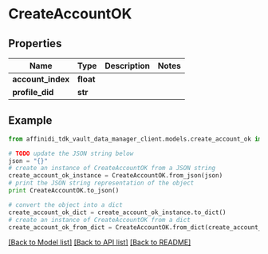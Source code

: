 # CreateAccountOK

## Properties

| Name              | Type      | Description | Notes |
| ----------------- | --------- | ----------- | ----- |
| **account_index** | **float** |             |
| **profile_did**   | **str**   |             |

## Example

```python
from affinidi_tdk_vault_data_manager_client.models.create_account_ok import CreateAccountOK

# TODO update the JSON string below
json = "{}"
# create an instance of CreateAccountOK from a JSON string
create_account_ok_instance = CreateAccountOK.from_json(json)
# print the JSON string representation of the object
print CreateAccountOK.to_json()

# convert the object into a dict
create_account_ok_dict = create_account_ok_instance.to_dict()
# create an instance of CreateAccountOK from a dict
create_account_ok_from_dict = CreateAccountOK.from_dict(create_account_ok_dict)
```

[[Back to Model list]](../README.md#documentation-for-models) [[Back to API list]](../README.md#documentation-for-api-endpoints) [[Back to README]](../README.md)

